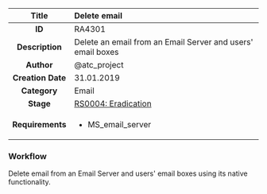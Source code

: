 | Title                       |  Delete email         |
|:---------------------------:|:--------------------|
| **ID**                      | RA4301            |
| **Description**             | Delete an email from an Email Server and users' email boxes   |
| **Author**                  | @atc_project        |
| **Creation Date**           | 31.01.2019 |
| **Category**                | Email      |
| **Stage**                   |[RS0004: Eradication](../Response_Stages/RS0004.md)| 
| **Requirements** |<ul><li>MS_email_server</li></ul>|

### Workflow

Delete email from an Email Server and users' email boxes using its native functionality.
